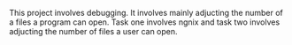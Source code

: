 This project involves debugging. It involves mainly adjucting the number of a files a program can open.
Task one involves ngnix
and task two involves adjucting the number of files a user can open.
